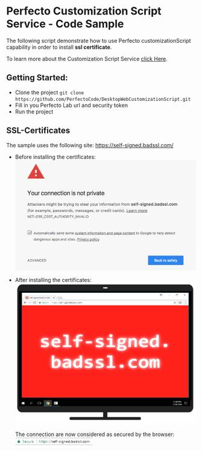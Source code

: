 # Perfecto Customization Script Service - Code Sample

The following script demonstrate how to use Perfecto customizationScript capability in order to install **ssl certificate**.

To learn more about the Customization Script Service [click Here](http://developers.perfectomobile.com/pages/viewpage.action?spaceKey=PD&title=Desktop-Web+Customization+Service).

## Getting Started:
- Clone the project `git clone https://github.com/PerfectoCode/DesktopWebCustomizationScript.git`
- Fill in you Perfecto Lab url and security token
- Run the project  

## SSL-Certificates
The sample uses the following site: https://self-signed.badssl.com/ <br/>
- Before installing the certificates:
    ![alt text](/img/not_secured.png) 
- After installing the certificates:
    ![alt text](/img/after_1.png)
    
    The connection are now considered as secured by the browser:
    ![alt text](/img/secured.png) 